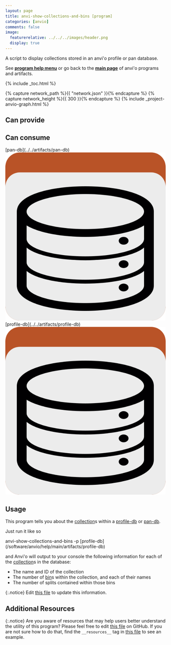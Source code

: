 ```yaml
---
layout: page
title: anvi-show-collections-and-bins [program]
categories: [anvio]
comments: false
image:
  featurerelative: ../../../images/header.png
  display: true
---
```


A script to display collections stored in an anvi&#39;o profile or pan database.

See **[program help menu](../../../../vignette#anvi-show-collections-and-bins)** or go back to the **[main page](../../)** of anvi'o programs and artifacts.


{% include _toc.html %}
<div id="svg" class="subnetwork"></div>
{% capture network_path %}{{ "network.json" }}{% endcapture %}
{% capture network_height %}{{ 300 }}{% endcapture %}
{% include _project-anvio-graph.html %}


## Can provide

<p style="text-align: left" markdown="1"></p>

## Can consume

<p style="text-align: left" markdown="1"><span class="artifact-r">[pan-db](../../artifacts/pan-db) <img src="../../images/icons/DB.png" class="artifact-icon-mini" /></span> <span class="artifact-r">[profile-db](../../artifacts/profile-db) <img src="../../images/icons/DB.png" class="artifact-icon-mini" /></span></p>

## Usage


This program tells you about the <span class="artifact-n">[collection](/software/anvio/help/main/artifacts/collection)</span>s within a <span class="artifact-n">[profile-db](/software/anvio/help/main/artifacts/profile-db)</span> or <span class="artifact-n">[pan-db](/software/anvio/help/main/artifacts/pan-db)</span>. 

Just run it like so 

<div class="codeblock" markdown="1">
anvi&#45;show&#45;collections&#45;and&#45;bins &#45;p <span class="artifact&#45;n">[profile&#45;db](/software/anvio/help/main/artifacts/profile&#45;db)</span> 
</div>

and Anvi'o will output to your console the following information for each of the <span class="artifact-n">[collection](/software/anvio/help/main/artifacts/collection)</span>s in the database: 

* The name and ID of the collection
* The number of <span class="artifact-n">[bin](/software/anvio/help/main/artifacts/bin)</span>s within the collection, and each of their names
* The number of splits contained within those bins 


{:.notice}
Edit [this file](https://github.com/merenlab/anvio/tree/master/anvio/docs/programs/anvi-show-collections-and-bins.md) to update this information.


## Additional Resources



{:.notice}
Are you aware of resources that may help users better understand the utility of this program? Please feel free to edit [this file](https://github.com/merenlab/anvio/tree/master/bin/anvi-show-collections-and-bins) on GitHub. If you are not sure how to do that, find the `__resources__` tag in [this file](https://github.com/merenlab/anvio/blob/master/bin/anvi-interactive) to see an example.
